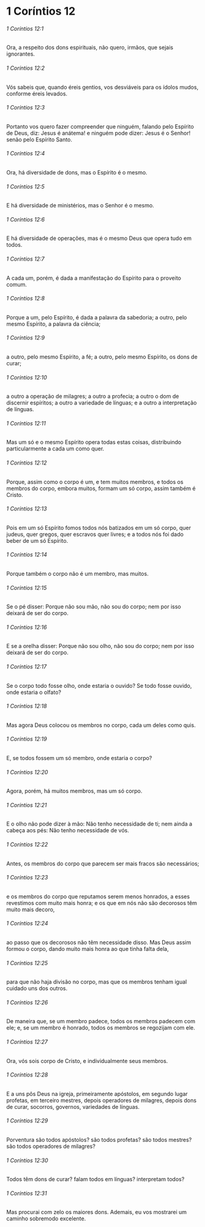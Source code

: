 # 1 Coríntios 12

###### 1 Coríntios 12:1

Ora, a respeito dos dons espirituais, não quero, irmãos, que sejais ignorantes.

###### 1 Coríntios 12:2

Vós sabeis que, quando éreis gentios, vos desviáveis para os ídolos mudos, conforme éreis levados.

###### 1 Coríntios 12:3

Portanto vos quero fazer compreender que ninguém, falando pelo Espírito de Deus, diz: Jesus é anátema! e ninguém pode dizer: Jesus é o Senhor! senão pelo Espírito Santo.

###### 1 Coríntios 12:4

Ora, há diversidade de dons, mas o Espírito é o mesmo.

###### 1 Coríntios 12:5

E há diversidade de ministérios, mas o Senhor é o mesmo.

###### 1 Coríntios 12:6

E há diversidade de operações, mas é o mesmo Deus que opera tudo em todos.

###### 1 Coríntios 12:7

A cada um, porém, é dada a manifestação do Espírito para o proveito comum.

###### 1 Coríntios 12:8

Porque a um, pelo Espírito, é dada a palavra da sabedoria; a outro, pelo mesmo Espírito, a palavra da ciência;

###### 1 Coríntios 12:9

a outro, pelo mesmo Espírito, a fé; a outro, pelo mesmo Espírito, os dons de curar;

###### 1 Coríntios 12:10

a outro a operação de milagres; a outro a profecia; a outro o dom de discernir espíritos; a outro a variedade de línguas; e a outro a interpretação de línguas.

###### 1 Coríntios 12:11

Mas um só e o mesmo Espírito opera todas estas coisas, distribuindo particularmente a cada um como quer.

###### 1 Coríntios 12:12

Porque, assim como o corpo é um, e tem muitos membros, e todos os membros do corpo, embora muitos, formam um só corpo, assim também é Cristo.

###### 1 Coríntios 12:13

Pois em um só Espírito fomos todos nós batizados em um só corpo, quer judeus, quer gregos, quer escravos quer livres; e a todos nós foi dado beber de um só Espírito.

###### 1 Coríntios 12:14

Porque também o corpo não é um membro, mas muitos.

###### 1 Coríntios 12:15

Se o pé disser: Porque não sou mão, não sou do corpo; nem por isso deixará de ser do corpo.

###### 1 Coríntios 12:16

E se a orelha disser: Porque não sou olho, não sou do corpo; nem por isso deixará de ser do corpo.

###### 1 Coríntios 12:17

Se o corpo todo fosse olho, onde estaria o ouvido? Se todo fosse ouvido, onde estaria o olfato?

###### 1 Coríntios 12:18

Mas agora Deus colocou os membros no corpo, cada um deles como quis.

###### 1 Coríntios 12:19

E, se todos fossem um só membro, onde estaria o corpo?

###### 1 Coríntios 12:20

Agora, porém, há muitos membros, mas um só corpo.

###### 1 Coríntios 12:21

E o olho não pode dizer à mão: Não tenho necessidade de ti; nem ainda a cabeça aos pés: Não tenho necessidade de vós.

###### 1 Coríntios 12:22

Antes, os membros do corpo que parecem ser mais fracos são necessários;

###### 1 Coríntios 12:23

e os membros do corpo que reputamos serem menos honrados, a esses revestimos com muito mais honra; e os que em nós não são decorosos têm muito mais decoro,

###### 1 Coríntios 12:24

ao passo que os decorosos não têm necessidade disso. Mas Deus assim formou o corpo, dando muito mais honra ao que tinha falta dela,

###### 1 Coríntios 12:25

para que não haja divisão no corpo, mas que os membros tenham igual cuidado uns dos outros.

###### 1 Coríntios 12:26

De maneira que, se um membro padece, todos os membros padecem com ele; e, se um membro é honrado, todos os membros se regozijam com ele.

###### 1 Coríntios 12:27

Ora, vós sois corpo de Cristo, e individualmente seus membros.

###### 1 Coríntios 12:28

E a uns pôs Deus na igreja, primeiramente apóstolos, em segundo lugar profetas, em terceiro mestres, depois operadores de milagres, depois dons de curar, socorros, governos, variedades de línguas.

###### 1 Coríntios 12:29

Porventura são todos apóstolos? são todos profetas? são todos mestres? são todos operadores de milagres?

###### 1 Coríntios 12:30

Todos têm dons de curar? falam todos em línguas? interpretam todos?

###### 1 Coríntios 12:31

Mas procurai com zelo os maiores dons. Ademais, eu vos mostrarei um caminho sobremodo excelente.

